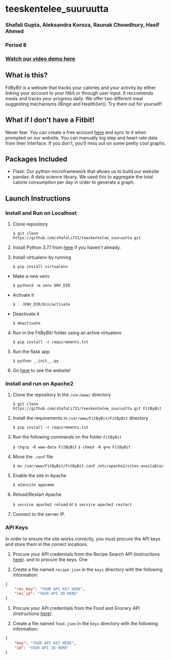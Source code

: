 # teeskentelee_suuruutta
### Shafali Gupta, Aleksandra Koroza, Raunak Chowdhury, Hasif Ahmed
### Period 8
### [Watch our video demo here](https://youtu.be/psnPWEzNYUM)
## What is this?

FitByBit is a website that tracks your calories and your activity by either linking your account to your fitbit or through user input. It reccomends meals and tracks your progress daily. We offer two different meal suggesting mechanisms (Binge and Health(ier)). Try them out for yourself!

## What if I don't have a Fitbit!

Never fear. You can create a free account [here](https://accounts.fitbit.com/signup?lcl=en_US&targetUrl=https%3A%2F%2Fwww.fitbit.com%2Flogin%2Ftransferpage%3Fredirect%3Dhttps%25253A%25252F%25252Fwww.fitbit.com%25252F) and sync to it when prompted on our website. You can manually log step and heart rate data from their interface. If you don't, you'll miss out on some pretty cool graphs.

## Packages Included
- Flask: Our python microframework that allows us to build our website
- pandas: A data science library. We used this to aggregate the total calorie consumption per day in order to generate a graph.

## Launch Instructions
### Install and Run on Localhost
1. Clone repository

     `$ git clone https://github.com/shafali731/teeskentelee_suuruutta.git`

2. Install Python 3.7.1 from [here](https://www.python.org/downloads/) if you haven't already.
3.  Install virtualenv by running

     `$ pip install virtualenv`

  - Make a new venv

      `$ python3 -m venv ENV_DIR`

  - Activate it  

      `$ . /ENV_DIR/bin/activate `

  - Deactivate it  

      `$ deactivate`  

 4. Run in the FitByBit/ folder using an active virtualenv   

      `$ pip install -r requirements.txt`

 5. Run the flask app

      `$ python __init__.py `

 6. Go [here](http://127.0.0.1:5000/) to see the website!

### Install and run on Apache2
1. Clone the repository in the `/var/www/` directory

    `$ git clone https://github.com/shafali731/teeskentelee_suuruutta.git FitByBit`
 4. Install the requirements in `/var/www/FitByBit/FitByBit` directory

      `$ pip install -r requirements.txt`

2. Run the following commands on the folder `FitByBit`

    `$ chgrp -R www-data FitByBit`
    `$ chmod -R g+w FitByBit`

3. Move the `.conf` file

    `$ mv /var/www/FitByBit/FitByBit.conf /etc/apache2/sites-available/`

4. Enable the site in Apache

    `$ a2ensite appname`

5. Reload/Restart Apache

    `$ service apache2 reload`
      or
    `$ service apache2 restart`

6. Connect to the server IP.

### API Keys
In order to ensure the site works correctly, you must procure the API keys and store them in the correct locations.

1. Procure your API credentials from the Recipe Search API (instructions [here](https://github.com/shafali731/teeskentelee_suuruutta/blob/master/doc/api_EDAMAM_Recipe_Search.pdf)). and  to procure the keys. One

1. Create a file named `recipe.json` in the `keys` directory with the following information:
``` json
{
    "rec_key": "YOUR API KEY HERE",
    "rec_id": "YOUR API ID HERE"
}
```

1. Procure your API credentials from the Food and Grocery API (instructions [here](https://github.com/shafali731/teeskentelee_suuruutta/blob/master/doc/api_EDAMAM_Food_and_Grocery_Database.pdf)).

1. Create a file named `food.json` in the `keys` directory with the following information:
``` json
{
    "key": "YOUR API KEY HERE",
    "id": "YOUR API ID HERE"
}
```
